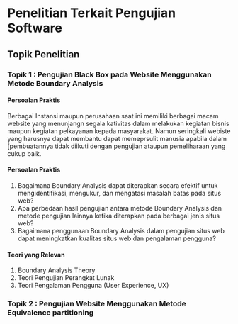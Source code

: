 # Penelitian Terkait Pengujian Software

## Topik Penelitian

### Topik 1 : Pengujian Black Box pada Website Menggunakan Metode Boundary Analysis
#### Persoalan Praktis
Berbagai Instansi maupun perusahaan saat ini memiliki berbagai macam website yang menunjangn segala kativitas dalam melakukan kegiatan bisnis maupun kegiatan pelkayanan kepada masyarakat. Namun seringkali webiste yang harusnya dapat membantu dapat memeprsulit manusia apabila dalam [pembuatannya tidak diikuti dengan pengujian ataupun pemeliharaan yang cukup baik. 

#### Persoalan Praktis
1. Bagaimana Boundary Analysis dapat diterapkan secara efektif untuk mengidentifikasi, mengukur, dan mengatasi masalah batas pada situs web?
2. Apa perbedaan hasil pengujian antara metode Boundary Analysis dan metode pengujian lainnya ketika diterapkan pada berbagai jenis situs web?
3. Bagaimana penggunaan Boundary Analysis dalam pengujian situs web dapat meningkatkan kualitas situs web dan pengalaman pengguna?

#### Teori yang Relevan
1. Boundary Analysis Theory
2. Teori Pengujian Perangkat Lunak
3. Teori Pengalaman Pengguna (User Experience, UX)
   
### Topik 2 : Pengujian Website Menggunakan Metode Equivalence partitioning
